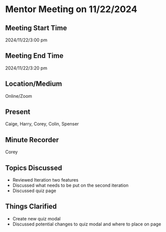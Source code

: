 # Mentor Meeting on 11/22/2024

## Meeting Start Time

2024/11/22/3:00 pm

## Meeting End Time

2024/11/22/3:20 pm

## Location/Medium

Online/Zoom

## Present

Caige, Harry, Corey, Colin, Spenser

## Minute Recorder

Corey 

## Topics Discussed
  + Reviewed Iteration two features 
  + Discussed what needs to be put on the second iteration
  + Discussed quiz page
  
## Things Clarified
  + Create new quiz modal
  + Discussed potential changes to quiz modal and where to place on page
